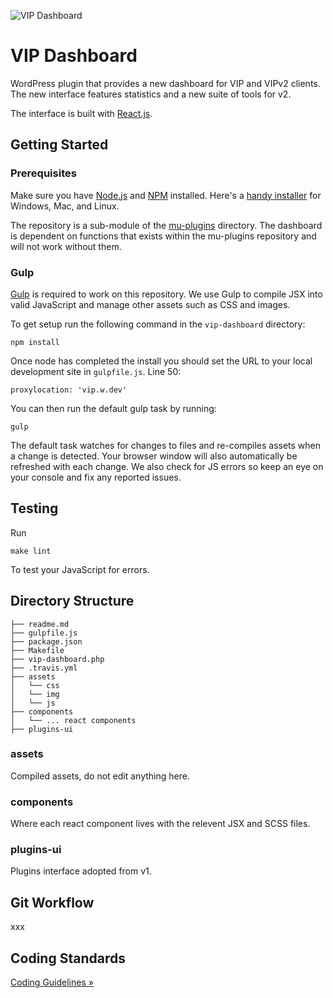 ![VIP Dashboard](http://cloud.scott.ee/images/vip-dashboard.png)

# VIP Dashboard

WordPress plugin that provides a new dashboard for VIP and VIPv2 clients. The new interface features statistics and a new suite of tools for v2.

The interface is built with [React.js](https://facebook.github.io/react/).

## Getting Started

### Prerequisites

Make sure you have [Node.js](https://nodejs.org/) and [NPM](https://docs.npmjs.com/getting-started/what-is-npm) installed. Here's a [handy installer](https://nodejs.org/download/) for Windows, Mac, and Linux.

The repository is a sub-module of the [mu-plugins](https://github.com/Automattic/vipv2-mu-plugins) directory. The dashboard is dependent on functions that exists within the mu-plugins repository and will not work without them.

### Gulp

[Gulp](http://gulpjs.com/) is required to work on this repository. We use Gulp to compile JSX into valid JavaScript and manage other assets such as CSS and images.

To get setup run the following command in the `vip-dashboard` directory:

```
npm install
```

Once node has completed the install you should set the URL to your local development site in `gulpfile.js`. Line 50:

```
proxylocation: 'vip.w.dev'
```

You can then run the default gulp task by running:

```
gulp
```

The default task watches for changes to files and re-compiles assets when a change is detected. Your browser window will also automatically be refreshed with each change. We also check for JS errors so keep an eye on your console and fix any reported issues.

## Testing

Run

```
make lint
```

To test your JavaScript for errors.

## Directory Structure

```
├── readme.md
├── gulpfile.js
├── package.json
├── Makefile
├── vip-dashboard.php
├── .travis.yml
├── assets
│   └── css
│   └── img
│   └── js
├── components
│   └── ... react components
├── plugins-ui

```

### assets

Compiled assets, do not edit anything here.

### components

Where each react component lives with the relevent JSX and SCSS files.

### plugins-ui

Plugins interface adopted from v1.

## Git Workflow

xxx

## Coding Standards

[Coding Guidelines »](https://github.com/Automattic/calypso-pre-oss/blob/master/docs/coding-guidelines.md)